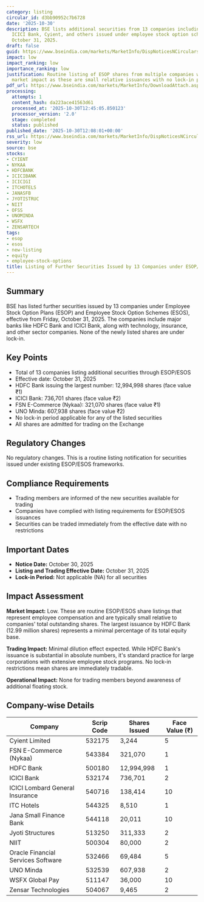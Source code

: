 ```yaml
---
category: listing
circular_id: d3bb90952c7b6728
date: '2025-10-30'
description: BSE lists additional securities from 13 companies including HDFC Bank,
  ICICI Bank, Cyient, and others issued under employee stock option schemes, effective
  October 31, 2025.
draft: false
guid: https://www.bseindia.com/markets/MarketInfo/DispNoticesNCirculars.aspx?Noticeid={A04DB3EB-A73F-492D-B87F-4E598301852B}&noticeno=20251030-20&dt=10/30/2025&icount=20&totcount=26&flag=0
impact: low
impact_ranking: low
importance_ranking: low
justification: Routine listing of ESOP shares from multiple companies with minimal
  market impact as these are small relative issuances with no lock-in periods
pdf_url: https://www.bseindia.com/markets/MarketInfo/DownloadAttach.aspx?id=20251030-20&attachedId=
processing:
  attempts: 1
  content_hash: da223ace41563d61
  processed_at: '2025-10-30T12:45:05.850123'
  processor_version: '2.0'
  stage: completed
  status: published
published_date: '2025-10-30T12:08:01+00:00'
rss_url: https://www.bseindia.com/markets/MarketInfo/DispNoticesNCirculars.aspx?Noticeid={A04DB3EB-A73F-492D-B87F-4E598301852B}&noticeno=20251030-20&dt=10/30/2025&icount=20&totcount=26&flag=0
severity: low
source: bse
stocks:
- CYIENT
- NYKAA
- HDFCBANK
- ICICIBANK
- ICICIGI
- ITCHOTELS
- JANASFB
- JYOTISTRUC
- NIIT
- OFSS
- UNOMINDA
- WSFX
- ZENSARTECH
tags:
- esop
- esos
- new-listing
- equity
- employee-stock-options
title: Listing of Further Securities Issued by 13 Companies under ESOP/ESOS
---
```


## Summary

BSE has listed further securities issued by 13 companies under Employee Stock Option Plans (ESOP) and Employee Stock Option Schemes (ESOS), effective from Friday, October 31, 2025. The companies include major banks like HDFC Bank and ICICI Bank, along with technology, insurance, and other sector companies. None of the newly listed shares are under lock-in.

## Key Points

- Total of 13 companies listing additional securities through ESOP/ESOS
- Effective date: October 31, 2025
- HDFC Bank issuing the largest number: 12,994,998 shares (face value ₹1)
- ICICI Bank: 736,701 shares (face value ₹2)
- FSN E-Commerce (Nykaa): 321,070 shares (face value ₹1)
- UNO Minda: 607,938 shares (face value ₹2)
- No lock-in period applicable for any of the listed securities
- All shares are admitted for trading on the Exchange

## Regulatory Changes

No regulatory changes. This is a routine listing notification for securities issued under existing ESOP/ESOS frameworks.

## Compliance Requirements

- Trading members are informed of the new securities available for trading
- Companies have complied with listing requirements for ESOP/ESOS issuances
- Securities can be traded immediately from the effective date with no restrictions

## Important Dates

- **Notice Date:** October 30, 2025
- **Listing and Trading Effective Date:** October 31, 2025
- **Lock-in Period:** Not applicable (NA) for all securities

## Impact Assessment

**Market Impact:** Low. These are routine ESOP/ESOS share listings that represent employee compensation and are typically small relative to companies' total outstanding shares. The largest issuance by HDFC Bank (12.99 million shares) represents a minimal percentage of its total equity base.

**Trading Impact:** Minimal dilution effect expected. While HDFC Bank's issuance is substantial in absolute numbers, it's standard practice for large corporations with extensive employee stock programs. No lock-in restrictions mean shares are immediately tradable.

**Operational Impact:** None for trading members beyond awareness of additional floating stock.

## Company-wise Details

| Company | Scrip Code | Shares Issued | Face Value (₹) |
|---------|------------|---------------|----------------|
| Cyient Limited | 532175 | 3,244 | 5 |
| FSN E-Commerce (Nykaa) | 543384 | 321,070 | 1 |
| HDFC Bank | 500180 | 12,994,998 | 1 |
| ICICI Bank | 532174 | 736,701 | 2 |
| ICICI Lombard General Insurance | 540716 | 138,414 | 10 |
| ITC Hotels | 544325 | 8,510 | 1 |
| Jana Small Finance Bank | 544118 | 20,011 | 10 |
| Jyoti Structures | 513250 | 311,333 | 2 |
| NIIT | 500304 | 80,000 | 2 |
| Oracle Financial Services Software | 532466 | 69,484 | 5 |
| UNO Minda | 532539 | 607,938 | 2 |
| WSFX Global Pay | 511147 | 36,000 | 10 |
| Zensar Technologies | 504067 | 9,465 | 2 |